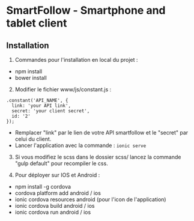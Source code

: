 # SmartFollow - Smartphone and tablet client

## Installation

1. Commandes pour l'installation en local du projet : 

 * npm install
 * bower install

2. Modifier le fichier www/js/constant.js :
  
  ```
  .constant('API_NAME', {
  	link: 'your API link',
  	secret: 'your client secret',
  	id: '2'
  });
  ```
  * Remplacer "link" par le lien de votre API smartfollow et le "secret" par celui du client.
  * Lancer l'application avec la commande : `ionic serve`

3. Si vous modifiez le scss dans le dossier scss/ lancez la commande "gulp default" pour recompiler le css.

4. Pour déployer sur IOS et Android : 

 * npm install -g cordova
 * cordova platform add android / ios
 * ionic cordova resources android (pour l'icon de l'application)
 * ionic cordova build android / ios
 * ionic cordova run android / ios

